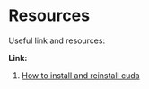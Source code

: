 # Resources

Useful link and resources:

**Link:**

1) [How to install and reinstall cuda](http://www.cnblogs.com/mayi2010/p/5604586.html)
